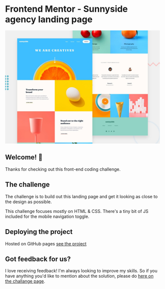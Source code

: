 # Frontend Mentor - Sunnyside agency landing page

![Design preview for the Sunnyside agency landing page coding challenge](./design/desktop-preview.jpg)

## Welcome! 👋

Thanks for checking out this front-end coding challenge.

## The challenge

The challenge is to build out this landing page and get it looking as close to the design as possible.

This challenge focuses mostly on HTML & CSS. There's a tiny bit of JS included for the mobile navigation toggle. 

## Deploying the project
Hosted on GitHub pages
[see the project](https://tczr.github.io/frontEndMentor-challenges/sunnyside-agency-landing-page-main)

## Got feedback for us?

I love receiving feedback! I'm always looking to improve my skills. So if you have anything you'd like to mention about the solution, please do [here on the challange page](https://www.frontendmentor.io/solutions/sunnyside-landing-page-UNTn_fp5dK).
